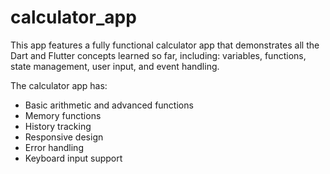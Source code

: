 # calculator_app

This app features a fully functional calculator app that demonstrates all the Dart and Flutter concepts learned so far, including: variables, functions, state management, user input, and event handling.

The calculator app has:

- Basic arithmetic and advanced functions
- Memory functions
- History tracking
- Responsive design
- Error handling
- Keyboard input support